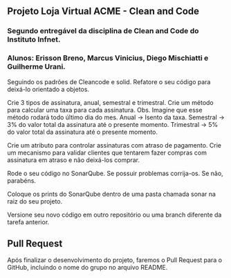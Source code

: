 ## Projeto Loja Virtual ACME - Clean and Code

### Segundo entregável da disciplina de Clean and Code do Instituto Infnet.

### Alunos: Erisson Breno, Marcus Vinicius, Diego Mischiatti e Guilherme Urani.

Seguindo os padrões de Cleancode e solid.
Refatore o seu código para deixá-lo orientado a objetos.

Crie 3 tipos de assinatura, anual, semestral e trimestral.
Crie um método para calcular uma taxa para cada assinatura.
Obs. Imagine que esse método rodará todo último dia do mes.
Anual -> Isento da taxa.
Semestral -> 3% do valor total da assinatura até o presente momento.
Trimestral -> 5% do valor total da assinatura até o presente momento.

Crie um atributo para controlar assinaturas com atraso de pagamento.
Crie um mecanismo para validar clientes que tentarem fazer compras com assinatura em atraso e não deixá-los comprar.

Rode o seu código no SonarQube.
Se possuir problemas corrija-os.
Se não, parabéns.

Coloque os prints do SonarQube dentro de uma pasta chamada sonar na raiz do seu projeto.

Versione seu novo código em outro repositório ou uma branch diferente da tarefa anterior.

## Pull Request

Após finalizar o desenvolvimento do projeto, faremos o Pull Request para o GitHub, incluindo o nome do grupo no arquivo README.